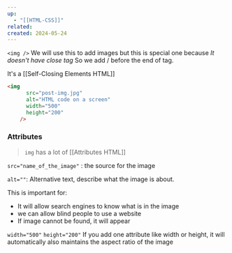 ```yaml
---
up:
  - "[[HTML-CSS]]"
related: 
created: 2024-05-24
---
```

`<img />` We will use this to add images but this is special one because *It doesn't have close tag* 
So we add / before the end of tag.

It's a [[Self-Closing Elements HTML]]


```html
<img
      src="post-img.jpg"
      alt="HTML code on a screen"
      width="500"
      height="200"
    />
```
### Attributes
> `img` has a lot of [[Attributes HTML]]


`src="name_of_the_image"` : the source for the image

`alt=""`: Alternative text, describe what the image is about.

This is important for:
- It will allow search engines to know what is in the image
- we can allow blind people to use a website
- If image cannot be found, it will appear

`width="500"` 
`height="200"`
If you add one attribute like width or height, it will automatically also maintains the aspect ratio of the image
